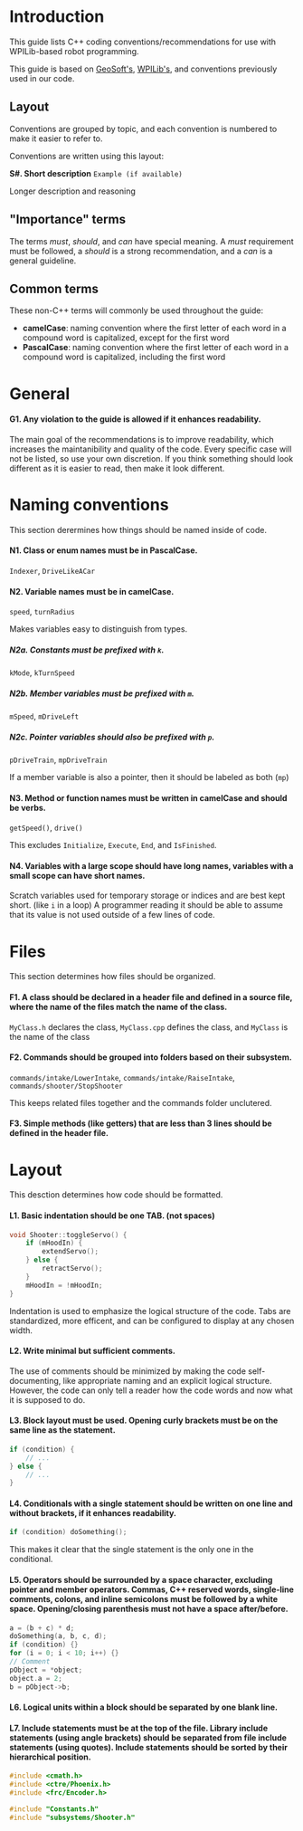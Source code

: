 # Introduction
This guide lists C++ coding conventions/recommendations for use with WPILib-based robot programming.

This guide is based on [GeoSoft's](https://geosoft.no/development/cppstyle.html), [WPILib's](https://github.com/wpilibsuite/styleguide/blob/main/cppguide.html), and conventions previously used in our code.

## Layout
Conventions are grouped by topic, and each convention is numbered to make it easier to refer to.

Conventions are written using this layout:

**S#. Short description**
`Example (if available)`

Longer description and reasoning

## "Importance" terms
The terms *must*, *should*, and *can* have special meaning. A *must* requirement must be followed, a *should* is a strong recommendation, and a *can* is a general guideline.

## Common terms
These non-C++ terms will commonly be used throughout the guide:
* __camelCase__: naming convention where the first letter of each word in a compound word is capitalized, except for the first word
* __PascalCase__: naming convention where the first letter of each word in a compound word is capitalized, including the first word

# General
#### G1. Any violation to the guide is allowed if it enhances readability.
The main goal of the recommendations is to improve readability, which increases the maintanibility and quality of the code. Every specific case will not be listed, so use your own discretion. If you think something should look different as it is easier to read, then make it look different.

# Naming conventions
This section derermines how things should be named inside of code.

#### N1. Class or enum names must be in PascalCase.
`Indexer`, `DriveLikeACar`

#### N2. Variable names must be in camelCase.
`speed`, `turnRadius`

Makes variables easy to distinguish from types.

##### N2a. Constants must be prefixed with `k`.
`kMode`, `kTurnSpeed`

##### N2b. Member variables must be prefixed with `m`.
`mSpeed`, `mDriveLeft`

##### N2c. Pointer variables should also be prefixed with `p`.
`pDriveTrain`, `mpDriveTrain`

If a member variable is also a pointer, then it should be labeled as both (`mp`)

#### N3. Method or function names must be written in camelCase and should be verbs.
`getSpeed()`, `drive()`

This excludes `Initialize`, `Execute`, `End`, and `IsFinished`.

#### N4. Variables with a large scope should have long names, variables with a small scope can have short names.
Scratch variables used for temporary storage or indices and are best kept short. (like `i` in a loop) A programmer reading it should be able to assume that its value is not used outside of a few lines of code.

# Files
This section determines how files should be organized.

#### F1. A class should be declared in a header file and defined in a source file, where the name of the files match the name of the class.
`MyClass.h` declares the class, `MyClass.cpp` defines the class, and `MyClass` is the name of the class

#### F2. Commands should be grouped into folders based on their subsystem.
`commands/intake/LowerIntake`, `commands/intake/RaiseIntake`, `commands/shooter/StopShooter`

This keeps related files together and the commands folder unclutered.

#### F3. Simple methods (like getters) that are less than 3 lines should be defined in the header file.

# Layout
This desction determines how code should be formatted.

#### L1. Basic indentation should be one TAB. (not spaces)
```cpp
void Shooter::toggleServo() {
	if (mHoodIn) {
		extendServo();
	} else {
		retractServo();
	}
	mHoodIn = !mHoodIn;
}
```
Indentation is used to emphasize the logical structure of the code. Tabs are standardized, more efficent, and can be configured to display at any chosen width.

#### L2. Write minimal but sufficient comments.
The use of comments should be minimized by making the code self-documenting, like appropriate naming and an explicit logical structure. However, the code can only tell a reader how the code words and now what it is supposed to do.

#### L3. Block layout must be used. Opening curly brackets must be on the same line as the statement.
```cpp
if (condition) {
	// ...
} else {
	// ...
}
```

#### L4. Conditionals with a single statement should be written on one line and without brackets, if it enhances readability.
```cpp
if (condition) doSomething();
```
This makes it clear that the single statement is the only one in the conditional.

#### L5. Operators should be surrounded by a space character, excluding pointer and member operators. Commas, C++ reserved words, single-line comments, colons, and inline semicolons must be followed by a white space. Opening/closing parenthesis must not have a space after/before.
```cpp
a = (b + c) * d;
doSomething(a, b, c, d);
if (condition) {}
for (i = 0; i < 10; i++) {}
// Comment
pObject = *object;
object.a = 2;
b = pObject->b;
```

#### L6. Logical units within a block should be separated by one blank line.

#### L7. Include statements must be at the top of the file. Library include statements (using angle brackets) should be separated from file include statements (using quotes). Include statements should be sorted by their hierarchical position.
```cpp
#include <cmath.h>
#include <ctre/Phoenix.h>
#include <frc/Encoder.h>

#include "Constants.h"
#include "subsystems/Shooter.h"
```
